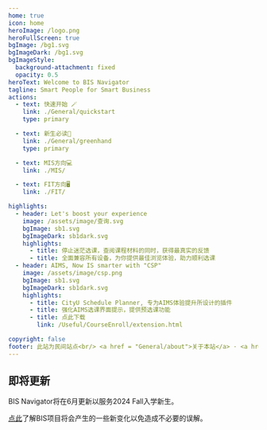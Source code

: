 ```yaml
---
home: true
icon: home
heroImage: /logo.png
heroFullScreen: true
bgImage: /bg1.svg
bgImageDark: /bg1.svg
bgImageStyle:
  background-attachment: fixed
  opacity: 0.5
heroText: Welcome to BIS Navigator
tagline: Smart People for Smart Business
actions:
  - text: 快速开始 🪄
    link: ./General/quickstart
    type: primary

  - text: 新生必读🔰
    link: ./General/greenhand
    type: primary

  - text: MIS方向💻
    link: ./MIS/

  - text: FIT方向🖥️
    link: ./FIT/

highlights:
  - header: Let's boost your experience
    image: /assets/image/查询.svg
    bgImage: sb1.svg
    bgImageDark: sb1dark.svg
    highlights:
      - title: 停止迷茫选课，查阅课程材料的同时，获得最真实的反馈
      - title: 全面兼容所有设备，为你提供最佳浏览体验，助力顺利选课
  - header: AIMS, Now IS smarter with "CSP"
    image: /assets/image/csp.png
    bgImage: sb1.svg
    bgImageDark: sb1dark.svg
    highlights:
      - title: CityU Schedule Planner, 专为AIMS体验提升所设计的插件
      - title: 强化AIMS选课界面提示，提供预选课功能
      - title: 点此下载 
        link: /Useful/CourseEnroll/extension.html

copyright: false
footer: 此站为民间站点<br/> <a href = "General/about">关于本站</a> · <a href ="General/appreciate">致谢</a> · <a href = "General/Hall_of_Fame">名人堂</a> · <a href ="General/recurit"> 招贤纳士 </a>  · <a href = "General/alumni_share">校友寄言</a>
---
```

## 即将更新
BIS Navigator将在6月更新以服务2024 Fall入学新生。

[点此](./General/changedata.md)了解BIS项目将会产生的一些新变化以免造成不必要的误解。

